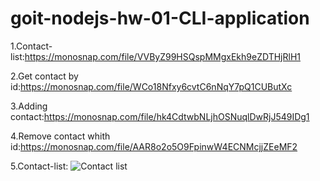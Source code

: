 # goit-nodejs-hw-01-CLI-application
1.Contact-list:https://monosnap.com/file/VVByZ99HSQspMMgxEkh9eZDTHjRlH1

2.Get contact by id:https://monosnap.com/file/WCo18Nfxy6cvtC6nNqY7pQ1CUButXc

3.Adding contact:https://monosnap.com/file/hk4CdtwbNLjhOSNuqlDwRjJ549IDg1

4.Remove contact whith id:https://monosnap.com/file/AAR8o2o5O9FpinwW4ECNMcjjZEeMF2

5.Contact-list: ![Contact list](https://monosnap.com/file/VVByZ99HSQspMMgxEkh9eZDTHjRlH1)
